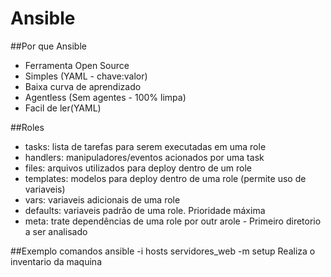  # Ansible
##Por que Ansible
- Ferramenta Open Source
- Simples (YAML - chave:valor)
- Baixa curva de aprendizado
- Agentless (Sem agentes - 100% limpa)
- Facil de ler(YAML)

##Roles
- tasks: lista de tarefas para serem executadas em uma role
- handlers: manipuladores/eventos acionados por uma task
- files: arquivos utilizados para deploy dentro de um role
- templates: modelos para deploy dentro de uma role (permite uso de variaveis)
- vars: variaveis adicionais de uma role
- defaults: variaveis padrão de uma role. Prioridade máxima
- meta: trate dependências de uma role por outr arole - Primeiro diretorio a ser analisado

##Exemplo comandos
 ansible -i hosts servidores_web -m setup
 Realiza o inventario da maquina